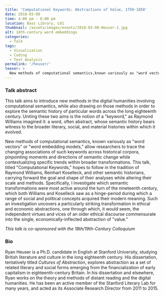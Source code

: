 ```yaml
---
title: 'Computational Keywords: Abstractions of Value, 1750-1850'
date: 2018-03-08
time: 4:00 pm - 6:00 pm
location: Bass Library, L01
thumbnail: /assets/images/events/2018-03-08-Heuser-1.jpg
alt: 18th-century word embeddings
categories:
  - Talk
tags:
  - Visualization
  - Coding
  - Text Analysis
permalink: '/heuser/'
teaser: >
  New methods of computational semantics,known variously as "word vectors" or "word embedding models," allow researchers to trace the changing associations of keywords across historical corpora.
---
```

### Talk abstract 

This talk aims to introduce new methods in the digital humanities involving computational semantics, while also drawing on those methods in order to explore the semantic history of particular words across the long eighteenth century. Uniting these two aims is the notion of a "keyword," as Raymond Williams imagined it: a word, often abstract, whose semantic history bears witness to the broader literary, social, and material histories within which it evolved. 

New methods of computational semantics, known variously as "word vectors" or "word embedding models," allow researchers to trace the changing associations of such keywords across historical corpora, pinpointing moments and directions of semantic change while contextualizing specific trends within broader transformations. This talk, titled "Computational Keywords," hopes to follow in the tradition of Raymond Williams, Reinhart Koselleck, and other semantic historians, carrying forward the goal and shape of their analyses while altering their scale and methods. Specifically, I investigate which semantic transformations were most active around the turn of the nineteenth century, which both Williams and Koselleck saw as a hinge-period during which a range of social and political concepts acquired their modern meaning. Such an investigation uncovers a particularly striking transformation in ethical and economic abstractions, one through which, it would seem, the independent virtues and vices of an older ethical discourse commensurate into the single, economically-inflected abstraction of "value." 

*This talk is co-sponsored with the 18th/19th-Century Colloquium*

### Bio

Ryan Heuser is a Ph.D. candidate in English at Stanford University, studying British literature and culture in the long eighteenth century. His dissertation, tentatively titled *Cultures of Abstraction*, explores abstraction as a set of related literary and social forms emerging from the financialization of early capitalism in eighteenth-century Britain. In his dissertation and elsewhere, Ryan works on the theory and methods of distant reading and the digital humanities. He has been an active member of the Stanford Literary Lab for many years, and acted as its Associate Research Director from 2011 to 2015.